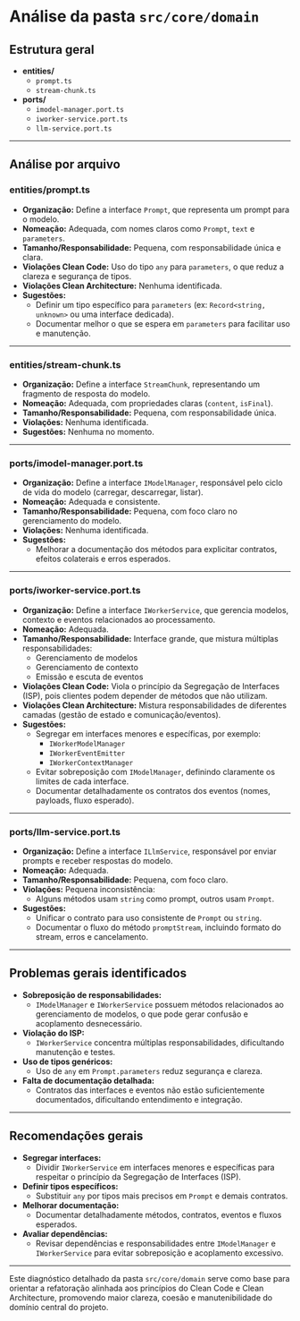 # Análise da pasta `src/core/domain`

## Estrutura geral

- **entities/**
  - `prompt.ts`
  - `stream-chunk.ts`
- **ports/**
  - `imodel-manager.port.ts`
  - `iworker-service.port.ts`
  - `llm-service.port.ts`

---

## Análise por arquivo

### entities/prompt.ts

- **Organização:** Define a interface `Prompt`, que representa um prompt para o modelo.
- **Nomeação:** Adequada, com nomes claros como `Prompt`, `text` e `parameters`.
- **Tamanho/Responsabilidade:** Pequena, com responsabilidade única e clara.
- **Violações Clean Code:** Uso do tipo `any` para `parameters`, o que reduz a clareza e segurança de tipos.
- **Violações Clean Architecture:** Nenhuma identificada.
- **Sugestões:**
  - Definir um tipo específico para `parameters` (ex: `Record<string, unknown>` ou uma interface dedicada).
  - Documentar melhor o que se espera em `parameters` para facilitar uso e manutenção.

---

### entities/stream-chunk.ts

- **Organização:** Define a interface `StreamChunk`, representando um fragmento de resposta do modelo.
- **Nomeação:** Adequada, com propriedades claras (`content`, `isFinal`).
- **Tamanho/Responsabilidade:** Pequena, com responsabilidade única.
- **Violações:** Nenhuma identificada.
- **Sugestões:** Nenhuma no momento.

---

### ports/imodel-manager.port.ts

- **Organização:** Define a interface `IModelManager`, responsável pelo ciclo de vida do modelo (carregar, descarregar, listar).
- **Nomeação:** Adequada e consistente.
- **Tamanho/Responsabilidade:** Pequena, com foco claro no gerenciamento do modelo.
- **Violações:** Nenhuma identificada.
- **Sugestões:**
  - Melhorar a documentação dos métodos para explicitar contratos, efeitos colaterais e erros esperados.

---

### ports/iworker-service.port.ts

- **Organização:** Define a interface `IWorkerService`, que gerencia modelos, contexto e eventos relacionados ao processamento.
- **Nomeação:** Adequada.
- **Tamanho/Responsabilidade:** Interface grande, que mistura múltiplas responsabilidades:
  - Gerenciamento de modelos
  - Gerenciamento de contexto
  - Emissão e escuta de eventos
- **Violações Clean Code:** Viola o princípio da Segregação de Interfaces (ISP), pois clientes podem depender de métodos que não utilizam.
- **Violações Clean Architecture:** Mistura responsabilidades de diferentes camadas (gestão de estado e comunicação/eventos).
- **Sugestões:**
  - Segregar em interfaces menores e específicas, por exemplo:
    - `IWorkerModelManager`
    - `IWorkerEventEmitter`
    - `IWorkerContextManager`
  - Evitar sobreposição com `IModelManager`, definindo claramente os limites de cada interface.
  - Documentar detalhadamente os contratos dos eventos (nomes, payloads, fluxo esperado).

---

### ports/llm-service.port.ts

- **Organização:** Define a interface `ILlmService`, responsável por enviar prompts e receber respostas do modelo.
- **Nomeação:** Adequada.
- **Tamanho/Responsabilidade:** Pequena, com foco claro.
- **Violações:** Pequena inconsistência:
  - Alguns métodos usam `string` como prompt, outros usam `Prompt`.
- **Sugestões:**
  - Unificar o contrato para uso consistente de `Prompt` ou `string`.
  - Documentar o fluxo do método `promptStream`, incluindo formato do stream, erros e cancelamento.

---

## Problemas gerais identificados

- **Sobreposição de responsabilidades:**
  - `IModelManager` e `IWorkerService` possuem métodos relacionados ao gerenciamento de modelos, o que pode gerar confusão e acoplamento desnecessário.
- **Violação do ISP:**
  - `IWorkerService` concentra múltiplas responsabilidades, dificultando manutenção e testes.
- **Uso de tipos genéricos:**
  - Uso de `any` em `Prompt.parameters` reduz segurança e clareza.
- **Falta de documentação detalhada:**
  - Contratos das interfaces e eventos não estão suficientemente documentados, dificultando entendimento e integração.

---

## Recomendações gerais

- **Segregar interfaces:**
  - Dividir `IWorkerService` em interfaces menores e específicas para respeitar o princípio da Segregação de Interfaces (ISP).
- **Definir tipos específicos:**
  - Substituir `any` por tipos mais precisos em `Prompt` e demais contratos.
- **Melhorar documentação:**
  - Documentar detalhadamente métodos, contratos, eventos e fluxos esperados.
- **Avaliar dependências:**
  - Revisar dependências e responsabilidades entre `IModelManager` e `IWorkerService` para evitar sobreposição e acoplamento excessivo.

---

Este diagnóstico detalhado da pasta `src/core/domain` serve como base para orientar a refatoração alinhada aos princípios do Clean Code e Clean Architecture, promovendo maior clareza, coesão e manutenibilidade do domínio central do projeto.